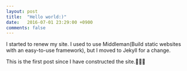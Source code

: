 ```yaml
---
layout: post
title:  "Hello world:)"
date:   2016-07-01 23:29:00 +0900
comments: false
---
```

I started to renew my site. I used to use Middleman(Build static websites with an easy-to-use framework), but I moved to Jekyll for a change.

This is the first post since I have constructed the site.🎉🎉🎉
